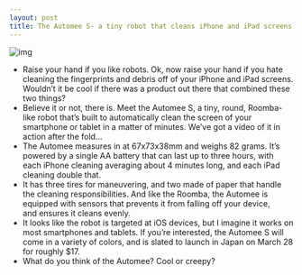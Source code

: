 ```yaml
---
layout: post
title: The Automee S- a tiny robot that cleans iPhone and iPad screens
---
```

![img](http://media.idownloadblog.com/wp-content/uploads/2013/02/Auto-Mee-S-2.jpg)
* Raise your hand if you like robots. Ok, now raise your hand if you hate cleaning the fingerprints and debris off of your iPhone and iPad screens. Wouldn’t it be cool if there was a product out there that combined these two things?
* Believe it or not, there is. Meet the Automee S, a tiny, round, Roomba-like robot that’s built to automatically clean the screen of your smartphone or tablet in a matter of minutes. We’ve got a video of it in action after the fold…
* The Automee measures in at 67x73x38mm and weighs 82 grams. It’s powered by a single AA battery that can last up to three hours, with each iPhone cleaning averaging about 4 minutes long, and each iPad cleaning double that.
* It has three tires for maneuvering, and two made of paper that handle the cleaning responsibilities. And like the Roomba, the Automee is equipped with sensors that prevents it from falling off your device, and ensures it cleans evenly.
* It looks like the robot is targeted at iOS devices, but I imagine it works on most smartphones and tablets. If you’re interested, the Automee S will come in a variety of colors, and is slated to launch in Japan on March 28 for roughly $17.
* What do you think of the Automee? Cool or creepy?


